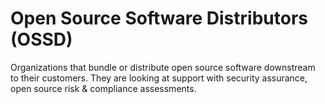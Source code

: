 # Open Source Software Distributors (OSSD)

Organizations that bundle or distribute open source software downstream to their customers. They are looking at support with security assurance, open source risk & compliance assessments.
